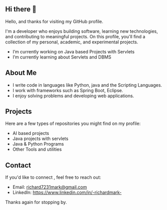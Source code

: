 ## Hi there 👋

Hello, and thanks for visiting my GitHub profile.

I'm a developer who enjoys building software, learning new technologies, and contributing to meaningful projects. On this profile, you'll find a collection of my personal, academic, and experimental projects.

-  I’m currently working on Java based Projects with Servlets
-  I’m currently learning about Servlets and DBMS

## About Me

- I write code in languages like Python, java and the Scripting Languages.
- I work with frameworks such as Spring Boot, Eclipse.
- I enjoy solving problems and developing web applications.

## Projects

Here are a few types of repositories you might find on my profile:

- AI based projects
- Java projects with servlets
- Java & Python Programs
- Other Tools and utilities

## Contact

If you'd like to connect , feel free to reach out:

- Email: richard7231mark@gmail.com
- LinkedIn: https://www.linkedin.com/in/-richardmark-

Thanks again for stopping by.
